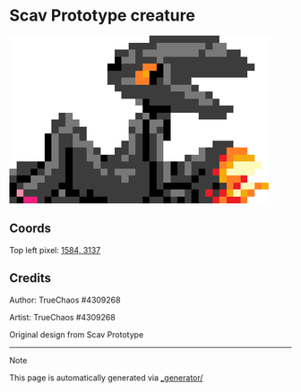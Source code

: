 # Scav Prototype creature

<img src="./scav_creature.png" height="300px" style="image-rendering: pixelated;" />

## Coords

Top left pixel: [1584, 3137](https://wplace.live/?lat=46.17830923535645&lng=21.372275059277328&zoom=16.207932134442082)

## Credits

Author: TrueChaos #4309268

Artist: TrueChaos #4309268

Original design from Scav Prototype

---

> [!NOTE]
> This page is automatically generated via [_generator/](../_generator)